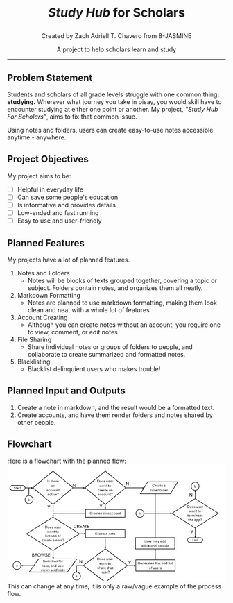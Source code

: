 # <p align="center">*Study Hub* for Scholars </p>

<p align="center">Created by Zach Adriell T. Chavero from 8-JASMINE</p>

<p align="center">A project to help scholars learn and study</p>


---

## Problem Statement
Students and scholars of all grade levels struggle with one common thing; **studying.** Wherever what journey you take in pisay, you would 
skill have to encounter studying at either one point or another. My project, *"Study Hub For Scholars"*, aims to fix that common issue.

Using notes and folders, users can create easy-to-use notes accessible anytime - anywhere.

## Project Objectives
My project aims to be:
- [ ] Helpful in everyday life
- [ ] Can save some people's education
- [ ] Is informative and provides details
- [ ] Low-ended and fast running
- [ ] Easy to use and user-friendly

## Planned Features
My projects have a lot of planned features.
1. Notes and Folders
    - Notes will be blocks of texts grouped together, covering a topic or subject. Folders contain notes, and organizes them all neatly.
2. Markdown Formatting
    - Notes are planned to use markdown formatting, making them look clean and neat with a whole lot of features.
3. Account Creating
    - Although you can create notes without an account, you require one to view, comment, or edit notes.
4. File Sharing
    - Share individual notes or groups of folders to people, and collaborate to create summarized and formatted notes.
5. Blacklisting
    - Blacklist delinquient users who makes trouble!
  
## Planned Input and Outputs
1. Create a note in markdown, and the result would be a formatted text.
2. Create accounts, and have them render folders and notes shared by other people.

## Flowchart
Here is a flowchart with the planned flow:
![alt text](https://raw.githubusercontent.com/Zach-Adriell-Chavero/Study-Hub-for-Scholars/refs/heads/assets/flowchart_documentary.png)
This can change at any time, it is only a raw/vague example of the process flow.
